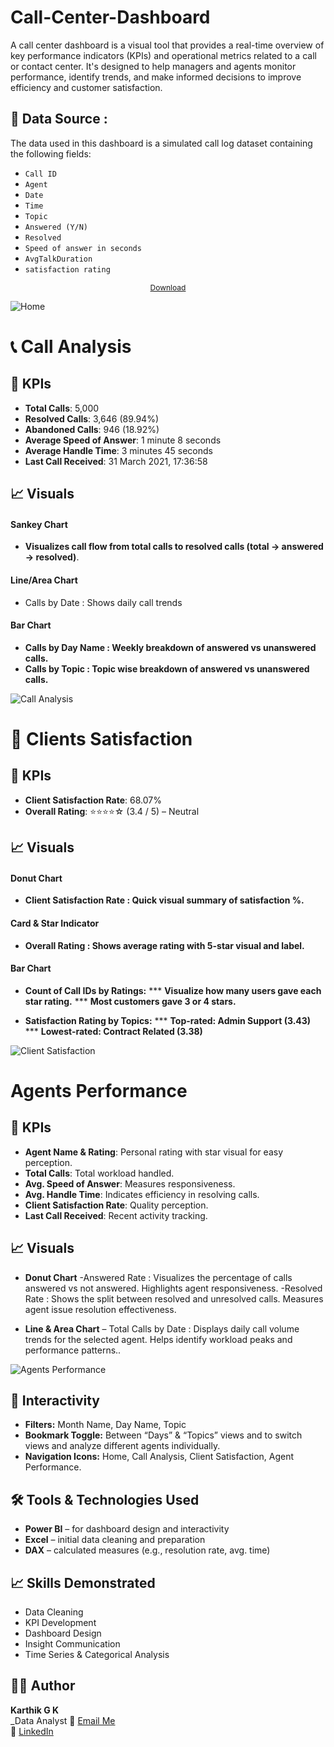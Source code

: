 # Call-Center-Dashboard 
A call center dashboard is a visual tool that provides a real-time overview of key performance indicators (KPIs) and operational metrics related to a call or contact center. It's designed to help managers and agents monitor performance, identify trends, and make informed decisions to improve efficiency and customer satisfaction.

## 📂 Data Source :  

The data used in this dashboard is a simulated call log dataset containing the following fields:

- `Call ID`
- `Agent`
- `Date`
- `Time`
- `Topic`
- `Answered (Y/N)`
- `Resolved`
- `Speed of answer in seconds`
- `AvgTalkDuration`
- `satisfaction rating`

<p align="center" style="font-size: 9pt;"><a href="https://github.com/gkarthik333/Call-Center-Dashboard/blob/main/Call-Center-Dataset.csv">Download</a></p>

![Home](https://github.com/user-attachments/assets/7aae481b-41d2-4be1-86b1-16648c2f3076)


# 📞 Call Analysis

## 🎯 KPIs

- **Total Calls**: 5,000
- **Resolved Calls**: 3,646 (89.94%)
- **Abandoned Calls**: 946 (18.92%)
- **Average Speed of Answer**: 1 minute 8 seconds
- **Average Handle Time**: 3 minutes 45 seconds
- **Last Call Received**: 31 March 2021, 17:36:58

## 📈 Visuals
#### Sankey Chart
 * **Visualizes call flow from total calls to resolved calls (total → answered → resolved)**.

#### Line/Area Chart
- Calls by Date : Shows daily call trends

#### Bar Chart
* **Calls by Day Name : Weekly breakdown of answered vs unanswered calls.**
* **Calls by Topic :  Topic wise breakdown of answered vs unanswered calls.**

![Call Analysis](https://github.com/user-attachments/assets/4a674125-5fd5-4acc-8277-2a1269d6a3ca)


# 🌟 Clients Satisfaction

## 🎯 KPIs

- **Client Satisfaction Rate**: 68.07%
- **Overall Rating**: ⭐⭐⭐⭐☆ (3.4 / 5) – Neutral

## 📈 Visuals
#### Donut Chart
* **Client Satisfaction Rate : Quick visual summary of satisfaction %.**

#### Card & Star Indicator
* **Overall Rating : Shows average rating with 5-star visual and label.**

#### Bar Chart
* **Count of Call IDs by Ratings:**
*** **Visualize how many users gave each star rating.**
*** **Most customers gave 3 or 4 stars.**

* **Satisfaction Rating by Topics:**
*** **Top-rated: Admin Support (3.43)**
*** **Lowest-rated: Contract Related (3.38)**


![Client Satisfaction](https://github.com/user-attachments/assets/516a1de8-b001-46b9-9e52-cbabad51e0f8)

# Agents Performance 

## 🎯 KPIs

- **Agent Name & Rating**: Personal rating with star visual for easy perception.
- **Total Calls**: Total workload handled.
- **Avg. Speed of Answer**: Measures responsiveness.
- **Avg. Handle Time**: Indicates efficiency in resolving calls.
- **Client Satisfaction Rate**: Quality perception.
- **Last Call Received**: Recent activity tracking.


## 📈 Visuals
- **Donut Chart**
-Answered Rate :
 Visualizes the percentage of calls answered vs not answered.
 Highlights agent responsiveness.
-Resolved Rate :
 Shows the split between resolved and unresolved calls. 
 Measures agent issue resolution effectiveness.


- **Line & Area Chart**
– Total Calls by Date :
 Displays daily call volume trends for the selected agent.
 Helps identify workload peaks and performance patterns..

![Agents Performance](https://github.com/user-attachments/assets/5f49eb82-e555-4d7b-a8b5-6c4fdecae396)

## 🧭 Interactivity
- **Filters:** Month Name, Day Name, Topic
- **Bookmark Toggle:** Between “Days” & “Topics” views and to switch views and analyze different agents individually.
- **Navigation Icons:** Home, Call Analysis, Client Satisfaction, Agent Performance.


## 🛠 Tools & Technologies Used

- **Power BI** – for dashboard design and interactivity
- **Excel** – initial data cleaning and preparation
- **DAX** – calculated measures (e.g., resolution rate, avg. time)

## 📈 Skills Demonstrated

- Data Cleaning
- KPI Development
- Dashboard Design
- Insight Communication
- Time Series & Categorical Analysis

## 👨‍💻 Author

**Karthik G K**  
_Data Analyst 
📧 [Email Me](#)  
🔗 [LinkedIn](#) 

